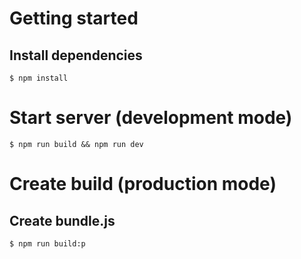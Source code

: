 # Getting started

## Install dependencies

```
$ npm install
```

# Start server (development mode)

```
$ npm run build && npm run dev
```

# Create build (production mode)

## Create bundle.js

```
$ npm run build:p
```
